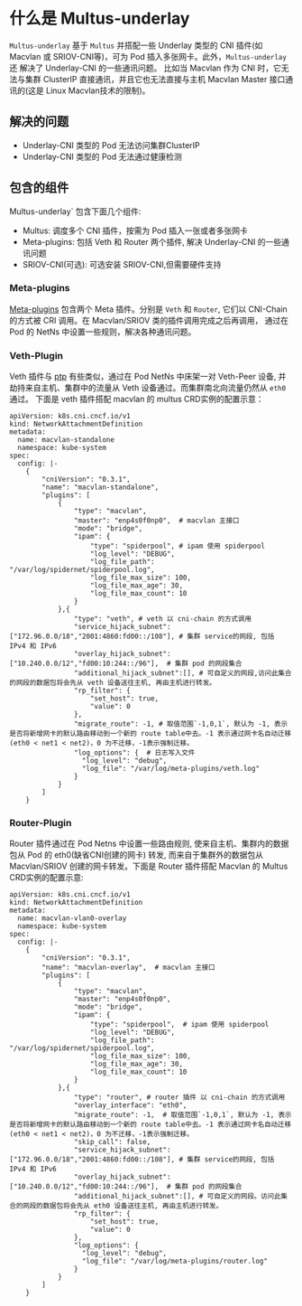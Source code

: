 # 什么是 Multus-underlay

`Multus-underlay` 基于 `Multus` 并搭配一些 Underlay 类型的 CNI 插件(如 Macvlan 或 SRIOV-CNI等)，可为 Pod 插入多张网卡。此外，`Multus-underlay` 还
解决了 Underlay-CNI 的一些通讯问题。 比如当 Macvlan 作为 CNI 时，它无法与集群 ClusterIP 直接通讯，并且它也无法直接与主机 Macvlan Master 接口通讯的(这是 Linux Macvlan技术的限制)。

## 解决的问题

- Underlay-CNI 类型的 Pod 无法访问集群ClusterIP
- Underlay-CNI 类型的 Pod 无法通过健康检测

## 包含的组件

Multus-underlay` 包含下面几个组件: 

- Multus: 调度多个 CNI 插件，按需为 Pod 插入一张或者多张网卡
- Meta-plugins: 包括 Veth 和 Router 两个插件, 解决 Underlay-CNI 的一些通讯问题
- SRIOV-CNI(可选): 可选安装 SRIOV-CNI,但需要硬件支持

### Meta-plugins

[Meta-plugins](https://github.com/spidernet-io/cni-plugins) 包含两个 Meta 插件。分别是 `Veth` 和 `Router`, 它们以 CNI-Chain 的方式被 CRI 调用。在 Macvlan/SRIOV 类的插件调用完成之后再调用，
通过在 Pod 的 NetNs 中设置一些规则，解决各种通讯问题。

### Veth-Plugin

Veth 插件与 [ptp](https://github.com/containernetworking/plugins/tree/main/plugins/main/ptp) 有些类似，通过在 Pod NetNs 中床架一对 Veth-Peer 设备, 并劫持来自主机、集群中的流量从 Veth 设备通过。而集群南北向流量仍然从 `eth0` 通过。 下面是 veth 插件搭配 macvlan 的
multus CRD实例的配置示意：

```shell
apiVersion: k8s.cni.cncf.io/v1
kind: NetworkAttachmentDefinition
metadata:
  name: macvlan-standalone
  namespace: kube-system
spec:
  config: |-
    {
        "cniVersion": "0.3.1",
        "name": "macvlan-standalone",
        "plugins": [
            {
                "type": "macvlan",
                "master": "enp4s0f0np0",  # macvlan 主接口
                "mode": "bridge",
                "ipam": {
                    "type": "spiderpool", # ipam 使用 spiderpool
                    "log_level": "DEBUG",
                    "log_file_path": "/var/log/spidernet/spiderpool.log",
                    "log_file_max_size": 100,
                    "log_file_max_age": 30,
                    "log_file_max_count": 10
                }
            },{
                "type": "veth", # veth 以 cni-chain 的方式调用
                "service_hijack_subnet": ["172.96.0.0/18","2001:4860:fd00::/108"], # 集群 service的网段, 包括 IPv4 和 IPv6
                "overlay_hijack_subnet": ["10.240.0.0/12","fd00:10:244::/96"],  # 集群 pod 的网段集合
                "additional_hijack_subnet":[], # 可自定义的网段,访问此集合的网段的数据包将会先从 veth 设备送往主机, 再由主机进行转发。
                "rp_filter": {  
                    "set_host": true,
                    "value": 0
                },
                "migrate_route": -1, # 取值范围`-1,0,1`, 默认为 -1, 表示是否将新增网卡的默认路由移动到一个新的 route table中去。-1 表示通过网卡名自动迁移(eth0 < net1 < net2)，0 为不迁移，-1表示强制迁移。
                "log_options": {  # 日志写入文件
                  "log_level": "debug",
                  "log_file": "/var/log/meta-plugins/veth.log"
                }
            }
        ]
    }
```

### Router-Plugin

Router 插件通过在 Pod Netns 中设置一些路由规则, 使来自主机、集群内的数据包从 Pod 的 eth0(缺省CNI创建的网卡) 转发, 而来自于集群外的数据包从 Macvlan/SRIOV 创建的网卡转发。下面是 Router 插件搭配 Macvlan 的 Multus CRD实例的配置示意:

```shell
apiVersion: k8s.cni.cncf.io/v1
kind: NetworkAttachmentDefinition
metadata:
  name: macvlan-vlan0-overlay 
  namespace: kube-system
spec:
  config: |-
    {
        "cniVersion": "0.3.1",
        "name": "macvlan-overlay",  # macvlan 主接口
        "plugins": [
            {
                "type": "macvlan",
                "master": "enp4s0f0np0", 
                "mode": "bridge",
                "ipam": {
                    "type": "spiderpool",  # ipam 使用 spiderpool
                    "log_level": "DEBUG",
                    "log_file_path": "/var/log/spidernet/spiderpool.log",
                    "log_file_max_size": 100,
                    "log_file_max_age": 30,
                    "log_file_max_count": 10
                }
            },{
                "type": "router", # router 插件 以 cni-chain 的方式调用
                "overlay_interface": "eth0",
                "migrate_route": -1,  # 取值范围`-1,0,1`, 默认为 -1, 表示是否将新增网卡的默认路由移动到一个新的 route table中去。-1 表示通过网卡名自动迁移(eth0 < net1 < net2)，0 为不迁移，-1表示强制迁移。
                "skip_call": false,
                "service_hijack_subnet": ["172.96.0.0/18","2001:4860:fd00::/108"], # 集群 service的网段, 包括 IPv4 和 IPv6
                "overlay_hijack_subnet": ["10.240.0.0/12","fd00:10:244::/96"],  # 集群 pod 的网段集合
                "additional_hijack_subnet":[], # 可自定义的网段。访问此集合的网段的数据包将会先从 eth0 设备送往主机, 再由主机进行转发。
                "rp_filter": {
                    "set_host": true,
                    "value": 0
                },
                "log_options": {
                  "log_level": "debug",
                  "log_file": "/var/log/meta-plugins/router.log"
                }
            }
        ]
    }
```